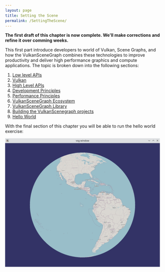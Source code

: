 ```yaml
---
layout: page
title: Setting the Scene
permalink: /SettingTheScene/
---
```


**The first draft of this chapter is now complete.  We'll make corrections and refine it over comming weeks.**

This first part introduce developers to world of Vulkan, Scene Graphs, and how the VulkanSceneGraph combines these technologies to improve productivity and deliver high performance graphics and compute applications. The topic is broken down into the following sections:

1. [Low level APIs](LowLevelAPIs.md)
1. [Vulkan](Vulkan.md)
1. [High Level APIs](HighLevelAPIs.md)
1. [Development Principles](DevelopmentPrinciples.md)
1. [Performance Principles](PerformancePrinciples.md)
1. [VulkanSceneGraph Ecosystem](Ecosystem.md)
1. [VulkanSceneGraph Library](VulkanSceneGraphLibrary.md)
1. [Building the VulkanScenegraph projects](BuildingVulkanSceneGraph.md)
1. [Hello World](HelloWorld.md)


With the final section of this chapter you will be able to run the hello world exercise:

![Hello World](../images/hello_world.png)

<!--
With the final section of this chapter you will be able to run the hello world exercise:

![Hello World]({https://www.youtube.com/watch?v=O0ONM_FcFPo})

---

Another attempt

![Hello World2](https://www.youtube.com/watch?v=O0ONM_FcFPo)

---

<iframe width="420" height="315" src="https://www.youtube.com/watch?v=O0ONM_FcFPo" frameborder="0" allowfullscreen="allowfullscreen"> </iframe>

-->
